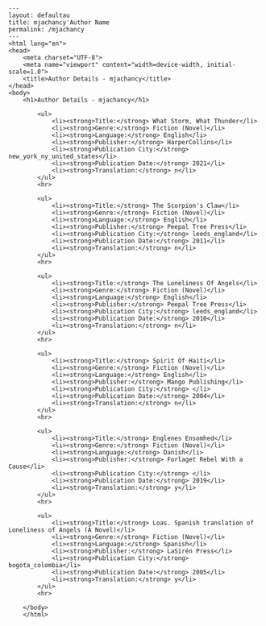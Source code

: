 
    ---
    layout: defaultau
    title: mjachancy'Author Name 
    permalink: /mjachancy
    ---
    <html lang="en">
    <head>
        <meta charset="UTF-8">
        <meta name="viewport" content="width=device-width, initial-scale=1.0">
        <title>Author Details - mjachancy</title>
    </head>
    <body>
        <h1>Author Details - mjachancy</h1>
        
            <ul>
                <li><strong>Title:</strong> What Storm, What Thunder</li>
                <li><strong>Genre:</strong> Fiction (Novel)</li>
                <li><strong>Language:</strong> English</li>
                <li><strong>Publisher:</strong> HarperCollins</li>
                <li><strong>Publication City:</strong> new_york_ny_united_states</li>
                <li><strong>Publication Date:</strong> 2021</li>
                <li><strong>Translation:</strong> n</li>
            </ul>
            <hr>
            
            <ul>
                <li><strong>Title:</strong> The Scorpion's Claw</li>
                <li><strong>Genre:</strong> Fiction (Novel)</li>
                <li><strong>Language:</strong> English</li>
                <li><strong>Publisher:</strong> Peepal Tree Press</li>
                <li><strong>Publication City:</strong> leeds_england</li>
                <li><strong>Publication Date:</strong> 2011</li>
                <li><strong>Translation:</strong> n</li>
            </ul>
            <hr>
            
            <ul>
                <li><strong>Title:</strong> The Loneliness Of Angels</li>
                <li><strong>Genre:</strong> Fiction (Novel)</li>
                <li><strong>Language:</strong> English</li>
                <li><strong>Publisher:</strong> Peepal Tree Press</li>
                <li><strong>Publication City:</strong> leeds_england</li>
                <li><strong>Publication Date:</strong> 2010</li>
                <li><strong>Translation:</strong> n</li>
            </ul>
            <hr>
            
            <ul>
                <li><strong>Title:</strong> Spirit Of Haiti</li>
                <li><strong>Genre:</strong> Fiction (Novel)</li>
                <li><strong>Language:</strong> English</li>
                <li><strong>Publisher:</strong> Mango Publishing</li>
                <li><strong>Publication City:</strong> </li>
                <li><strong>Publication Date:</strong> 2004</li>
                <li><strong>Translation:</strong> n</li>
            </ul>
            <hr>
            
            <ul>
                <li><strong>Title:</strong> Englenes Ensomhed</li>
                <li><strong>Genre:</strong> Fiction (Novel)</li>
                <li><strong>Language:</strong> Danish</li>
                <li><strong>Publisher:</strong> Forlaget Rebel With a Cause</li>
                <li><strong>Publication City:</strong> </li>
                <li><strong>Publication Date:</strong> 2019</li>
                <li><strong>Translation:</strong> y</li>
            </ul>
            <hr>
            
            <ul>
                <li><strong>Title:</strong> Loas. Spanish translation of Loneliness of Angels (A Novel)</li>
                <li><strong>Genre:</strong> Fiction (Novel)</li>
                <li><strong>Language:</strong> Spanish</li>
                <li><strong>Publisher:</strong> LaSirén Press</li>
                <li><strong>Publication City:</strong> bogota_colombia</li>
                <li><strong>Publication Date:</strong> 2005</li>
                <li><strong>Translation:</strong> y</li>
            </ul>
            <hr>
            
        </body>
        </html>
        